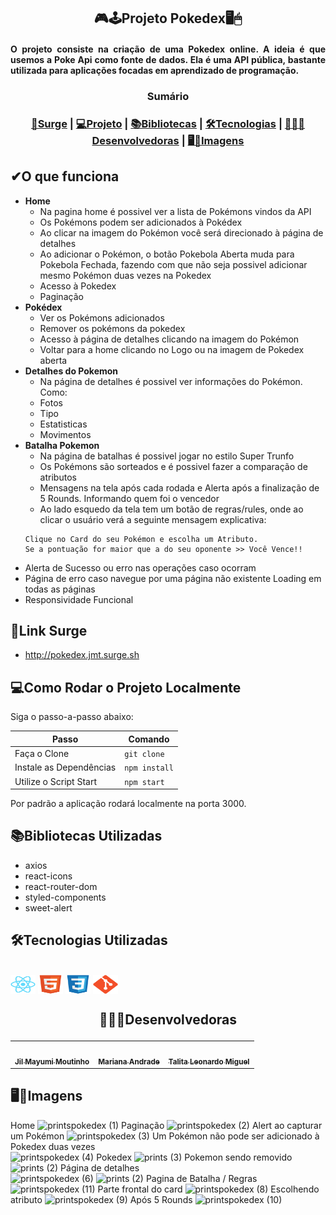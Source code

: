 <h2 align="center">🎮🕹️Projeto Pokedex🖥️🖱 </h2>

<h4 align="justify">
O projeto consiste na criação de uma Pokedex online. A ideia é que usemos a Poke Api como fonte de dados. 
Ela é uma API pública, bastante utilizada para aplicações focadas em aprendizado de programação.
<h4/>

<h3 align="center"> Sumário  </h3>

<h3 align="center"> 

[🔗Surge](#link-surge) | [💻Projeto](como-rodar-o-projeto-localmente) | [📚Bibliotecas](#bibliotecas-utilizadas) | 
[🛠️Tecnologias](#tecnologias-utilizadas) | [👩🏻‍💻Desenvolvedoras](#tecnologias-utilizadas) | [🖥️📱Imagens](#imagens) 

<h3/>

## ✔O que funciona
- **Home**
  - Na pagina home é possivel ver a lista de Pokémons vindos da API
  - Os Pokémons podem ser adicionados à Pokédex
  - Ao clicar na imagem do Pokémon você será direcionado à página de detalhes
  - Ao adicionar o Pokémon, o botão Pokebola Aberta muda para Pokebola Fechada, fazendo com que não seja possivel adicionar mesmo Pokémon duas vezes na Pokedex
  - Acesso à Pokedex
  - Paginação
- **Pokédex**
  - Ver os Pokémons adicionados
  - Remover os pokémons da pokedex
  - Acesso à página de detalhes clicando na imagem do Pokémon
  - Voltar para a home clicando no Logo ou na imagem de Pokedex aberta
- **Detalhes do Pokemon**
  - Na página de detalhes é possivel ver informações do Pokémon. Como:
  - Fotos
  - Tipo
  - Estatisticas
  - Movimentos
- **Batalha Pokemon**
  - Na página de batalhas é possivel jogar no estilo Super Trunfo 
  - Os Pokémons são sorteados e é possivel fazer a comparação de atributos
  - Mensagens na tela após cada rodada e Alerta após a finalização de 5 Rounds. Informando quem foi o vencedor
  - Ao lado esquedo da tela tem um botão de regras/rules, onde ao clicar o usuário verá a seguinte mensagem explicativa:
  ```
  Clique no Card do seu Pokémon e escolha um Atributo.
  Se a pontuação for maior que a do seu oponente >> Você Vence!!
  ```
- Alerta de Sucesso ou erro nas operações caso ocorram
- Página de erro caso navegue por uma página não existente
  Loading em todas as páginas
- Responsividade Funcional
## 🔗Link Surge  
- http://pokedex.jmt.surge.sh

## 💻Como Rodar o Projeto Localmente

Siga o passo-a-passo abaixo:

| Passo                     | Comando            |
| ------------------------- | ------------------ |
| Faça o Clone              | `git clone`        |
| Instale as Dependências   | `npm install`      |
| Utilize o Script Start    | `npm start`        |

Por padrão a aplicação rodará localmente na porta 3000.

## 📚Bibliotecas Utilizadas
- axios
- react-icons
- react-router-dom
- styled-components
- sweet-alert
## 🛠Tecnologias Utilizadas
 <div style="display: inline_block"><br>
  <img align="center" alt="React" height="30" width="40" src="https://raw.githubusercontent.com/devicons/devicon/master/icons/react/react-original.svg">
  <img align="center" alt="HTML" height="30" width="40" src="https://raw.githubusercontent.com/devicons/devicon/master/icons/html5/html5-original.svg">
  <img align="center" alt="CSS" height="30" width="40" src="https://raw.githubusercontent.com/devicons/devicon/master/icons/css3/css3-original.svg">
  <img align="center" alt="Git" height="30" width="40" src="https://raw.githubusercontent.com/devicons/devicon/master/icons/git/git-original.svg"> 
</div>

<h2 align="center"> 

 👩🏻‍💻Desenvolvedoras 

</h2>
<table align="center">
  <tr>
  <td align="center"><a href="https://github.com/JilMayumiMoutinho"><img style="border-radius: 50%;" src="https://avatars.githubusercontent.com/u/104766367?v=4" width="100px;" alt=""/><br /><sub><b>Jil Mayumi Moutinho</b></sub></a>
  <br />
    </td> <td align="center"><a href="https://github.com/Mariandr4de"><img style="border-radius: 50%;" src="https://avatars.githubusercontent.com/u/104591781?v=4" width="100px;" alt=""/><br /><sub><b>Mariana Andrade</b></sub></a>
    <br />
    </td> <td align="center"><a href="https://github.com/TalitaMiguel"><img style="border-radius: 50%;" src="https://avatars.githubusercontent.com/u/62106501?v=4" width="100px;" alt=""/><br /><sub><b>Talita Leonardo Miguel</b></sub></a><br />
    </td> 
  </tr>
</table>

## 🖥📱Imagens
Home
![printspokedex (1)](https://user-images.githubusercontent.com/104591781/181138149-825eee71-bb34-47ac-a463-c376be398399.png)
Paginação
![printspokedex (2)](https://user-images.githubusercontent.com/104591781/181138220-a1cadc13-c76a-47a7-92a8-c90e27e08d59.png)
Alert ao capturar um Pokémon 
![printspokedex (3)](https://user-images.githubusercontent.com/104591781/181138257-db636e69-bc3a-4de0-b288-d8c4e471b4f6.png)
Um Pokémon não pode ser adicionado à Pokedex duas vezes  
![printspokedex (4)](https://user-images.githubusercontent.com/104591781/181138284-070aaa67-6211-42d0-bde0-1493ead19302.png)
Pokedex
![prints (3)](https://user-images.githubusercontent.com/104591781/180666882-a9a087ce-97f7-4261-9e05-6ccb956a8681.png)
Pokemon sendo removido  
![prints (2)](https://user-images.githubusercontent.com/104591781/180666881-0df77f22-9ce3-4869-838e-ec8ba4b51229.png)
Página de detalhes  
![printspokedex (6)](https://user-images.githubusercontent.com/104591781/181138408-2582814c-a4f2-4ca8-8fe5-7ed231c42283.png)
![prints (2)](https://user-images.githubusercontent.com/104591781/180667065-a014ec5d-d9f6-41f5-8996-ad39df2d9881.png)
Pagina de Batalha / Regras
![printspokedex (11)](https://user-images.githubusercontent.com/104591781/181138499-fc581e24-ff4c-4264-b87e-57c3a6f27bea.png)
Parte frontal do card
![printspokedex (8)](https://user-images.githubusercontent.com/104591781/181138444-74c185c4-b30d-441f-a977-a65dfbb3d0df.png)
Escolhendo atributo
![printspokedex (9)](https://user-images.githubusercontent.com/104591781/181138452-bfe31ae6-0dbb-4397-ae47-94af36618b0b.png)
Após 5 Rounds
![printspokedex (10)](https://user-images.githubusercontent.com/104591781/181138490-bdb57d0d-5f5b-4b05-b00f-74d8883537b4.png)
